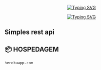 <p align="center">
    <a href="https://github.com/akiraofc">
        <img
            src="https://readme-typing-svg.herokuapp.com?size=30&width=1000&lines=Akira+-+Rest+-+Api"
            alt="Typing SVG"
        />
    </a>
</p>

<p align="center">
    <a href="https://github.com/akiraofc">
        <img
            src="https://readme-typing-svg.herokuapp.com?size=25&width=300&lines=🎃+By+leozin+🎃"
            alt="Typing SVG"
        />
    </a>
</p>

## Simples rest api 

## 📦 HOSPEDAGEM

`herokuapp.com`

##
